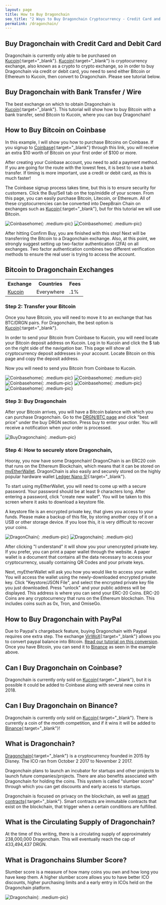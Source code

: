 ```yaml
---
layout: page
title: How to Buy Dragonchain
seo_title: "2 Ways to Buy Dragonchain Cryptocurrency - Credit Card and Bank Transfer"
permalink: /dragonchain/
---
```



## Buy Dragonchain with Credit Card and Debit Card

Dragonchain is currently only able to be purchased on [Kucoin](https://www.kucoin.com/#/?r=22K26){:target="_blank"}. [Kucoin](https://www.kucoin.com/#/?r=22K26){:target="_blank"} is cryptocurrency exchange, also known as a crypto to crypto exchange, so in order to buy Dragonchain via credit or debit card, you need to send either Bitcoin or Ethereum to Kucoin, then convert to Dragonchain. Please see tutorial below.

## Buy Dragonchain with Bank Transfer / Wire

The best exchange on which to obtain Dragonchain is [Kucoin](https://www.kucoin.com/#/?r=22K26){:target="_blank"}. This tutorial will show how to buy Bitcoin with a bank transfer, send Bitcoin to Kucoin, where you can buy Dragonchain!


## How to Buy Bitcoin on Coinbase

In this example, I will show you how to purchase Bitcoins on Coinbase. If you signup to [Coinbase](https://www.coinbase.com/join/53bc38a3b11f6623df000004){:target="_blank"} through this link, you will receive an extra $10 worth of Bitcoin on your first order of $100 or more.

After creating your Coinbase account, you need to add a payment method. If you are going for the route with the lowest fees, it is best to use a bank transfer. If timing is more important, use a credit or debit card, as this is much faster!

The Coinbase signup process takes time, but this is to ensure security for customers. Click the Buy/Sell tab on the top/middle of your screen. From this page, you can easily purchase Bitcoin, Litecoin, or Ethereum. All of these cryptocurrencies can be converted into DeepBrain Chain on exchanges such as [Kucoin](https://www.kucoin.com/#/?r=22K26){:target="_blank"}, but for this tutorial we will use Bitcoin.


![Coinbasehome](/img/Coinbase3.png){: .medium-pic}
![Coinbasehome](/img/Coinbase2.png){: .medium-pic}


After hitting Confirm Buy, you are finished with this step! Next will be transferring the Bitcoin to a Dragonchain exchange. Also, at this point, we strongly suggest setting up two-factor authentication (2FA) on all exchanges. Two factor authentication  combines two different verification methods to ensure the real user is trying to access the account.


## Bitcoin to Dragonchain Exchanges
<table class="basic-table" align="center">
 <tr>
  <th>Exchange</th>
  <th>Countries</th>
  <th>Fees</th>
 </tr>

 <tr>
  <td><a href="https://www.kucoin.com/#/?r=22K26"> Kucoin</a></td>
  <td>Everywhere</td>
  <td>.1% </td>
 </tr>
</table>


### Step 2: Transfer your Bitcoin

Once you have Bitcoin, you will need to move it to an exchange that has BTC/DRGN pairs. For Dragonchain, the best option is [Kucoin](https://www.kucoin.com/#/?r=22K26){:target="_blank"}.

In order to send your Bitcoin from Coinbase to Kucoin, you will need locate your Bitcoin deposit address on Kucoin. Log in to Kucoin and click the $ tab on the right side of the navigation bar. This page will show all cryptocurrency deposit addresses in your account. Locate Bitcoin on this page and copy the deposit address.

Now you will need to send you Bitcoin from Coinbase to Kucoin.

![Coinbasehome](/img/Send1.png){: .medium-pic}
![Coinbasehome](/img/kucoin1.png){: .medium-pic}
![Coinbasehome](/img/kucoin2.png){: .medium-pic}
![Coinbasehome](/img/Send2.png){: .medium-pic}
![Coinbasehome](/img/Send3.png){: .medium-pic}


### Step 3: Buy Dragonchain

After your Bitcoin arrives, you will have a Bitcoin balance with which you can purchase Dragonchain. Go to the [DRGN/BTC page](https://www.kucoin.com/#/trade.pro/DRGN-BTC) and click "best price" under the buy DRGN section. Press buy to enter your order. You will receive a notification when your order is processed.

![BuyDragonchain](/img/drgnex.png){: .medium-pic}

### Step 4: How to securely store Dragonchain,

Hooray, you now have some Dragonchain! DragonChain is an ERC20 coin that runs on the Ethereum Blockchain, which means that it can be stored on [myEtherWallet](https://www.myetherwallet.com/).
DragonChain is also easily and securely stored on the highly popular hardware wallet [Ledger Nano S!](https://www.ledgerwallet.com/r/607d){:target="_blank"}.

To start using myEtherWallet, you will need to come up with a secure password. Your password should be at least 9 characters long. After entering a password, click "create new wallet". You will be taken to this screen where it asks to download a keystore file.

A keystore file is an encrypted private key, that gives you access to your funds. Please make a backup of this file, by storing another copy of it on a USB or other storage device. If you lose this, it is very difficult to recover your coins.

![DragonChain](/img/ethpass.png){: .medium-pic}
![Dragonchain](/img/keystore.png){: .medium-pic}

After clicking "I understand" it will show you your unencrypted private key. If you prefer, you can print a paper wallet through the website. A paper wallet is a document that contains all the data necessary to access your cryptocurrency, usually containing QR Codes and your private keys.

Next, myEtherWallet will ask you how you would like to access your wallet. You will access the wallet using the newly-downloaded encrypted private key. Click "Keystore/JSON File", and select the encrypted private key file you just downloaded. Press "unlock" and your public address will be displayed. This address is where you can send your ERC-20 Coins. ERC-20 Coins are any cryptocurrency that runs on the Ethereum blockchain. This includes coins such as 0x, Tron, and OmiseGo.


## How to Buy Dragonchain with PayPal

Due to Paypal's chargeback feature, buying Dragonchain with Paypal requires one extra step. The exchange [VirWoX](https://www.virwox.com?r=22aa25){:target="_blank"} allows you to convert paypal balance into Bitcoin. [Read our tutorial on this conversion](/buy-bitcoin/paypal/). Once you have Bitcoin, you can send it to [Binance](https://www.binance.com/?ref=18991911) as seen in the example above.


## Can I Buy Dragonchain on Coinbase?

Dragonchain is currently only sold on [Kucoin](https://www.kucoin.com/#/?r=22K26){:target="_blank"}, but it is possible it could be added to Coinbase along with several new coins in 2018.

## Can I Buy Dragonchain on Binance?

Dragonchain is currently only sold on [Kucoin](https://www.kucoin.com/#/?r=22K26){:target="_blank"}. There is currently a coin of the month competition, and if it wins it will be added to [Binance](https://www.binance.com/?ref=18991911){:target="_blank"}!


## What is Dragonchain?

[Dragonchain](https://dragonchain.com/){:target="_blank"} is a cryptocurrency founded  in 2015 by Disney. The ICO ran from October 2 2017 to November 2 2017.

Dragonchain plans to launch an incubator for startups and other projects to launch future companies/projects. There are also benefits associated with Dragonchain for holding the coins. This system is called "slumber score" through which you can get discounts and early access to startups.

Dragonchain is focused on privacy on the blockchain, as well as [smart contracts](https://www.youtube.com/watch?v=ZE2HxTmxfrI){:target="_blank"}. Smart contracts are immutable contracts that exist on the blockchain, that trigger when a certain conditions are fulfilled.


## What is the Circulating Supply of Dragonchain?

At the time of this writing, there is a circulating supply of approximately 238,000,000 Dragonchain. This will eventually reach the cap of 433,494,437 DRGN.

## What is Dragonchains Slumber Score?

Slumber score is a measure of how many coins you own and how long you have keep them. A higher slumber score allows you to have better ICO discounts, higher purchasing limits and a early entry in ICOs held on the Dragonchain platform.

![Dragonchain](/img/slumberscore.png){: .medium-pic}
